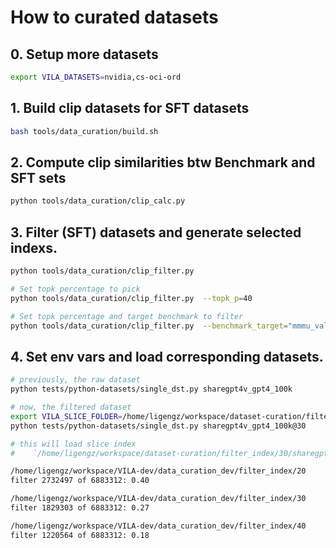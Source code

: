 # How to curated datasets

## 0. Setup more datasets

```bash
export VILA_DATASETS=nvidia,cs-oci-ord
```

## 1. Build clip datasets for SFT datasets

```bash
bash tools/data_curation/build.sh
```

## 2. Compute clip similarities btw Benchmark and SFT sets

```bash
python tools/data_curation/clip_calc.py
```

## 3. Filter (SFT) datasets and generate selected indexs.

```bash
python tools/data_curation/clip_filter.py

# Set topk percentage to pick
python tools/data_curation/clip_filter.py  --topk_p=40

# Set topk percentage and target benchmark to filter
python tools/data_curation/clip_filter.py  --benchmark_target="mmmu_val" --topk_p=40
```

## 4. Set env vars and load corresponding datasets.

```bash
# previously, the raw dataset
python tests/python-datasets/single_dst.py sharegpt4v_gpt4_100k

# now, the filtered dataset
export VILA_SLICE_FOLDER=/home/ligengz/workspace/dataset-curation/filter_index
python tests/python-datasets/single_dst.py sharegpt4v_gpt4_100k@30

# this will load slice index
#    `/home/ligengz/workspace/dataset-curation/filter_index/30/sharegpt4v_gpt4_100k.json

```

```bash
/home/ligengz/workspace/VILA-dev/data_curation_dev/filter_index/20
filter 2732497 of 6883312: 0.40

/home/ligengz/workspace/VILA-dev/data_curation_dev/filter_index/30
filter 1829303 of 6883312: 0.27

/home/ligengz/workspace/VILA-dev/data_curation_dev/filter_index/40
filter 1220564 of 6883312: 0.18
```
